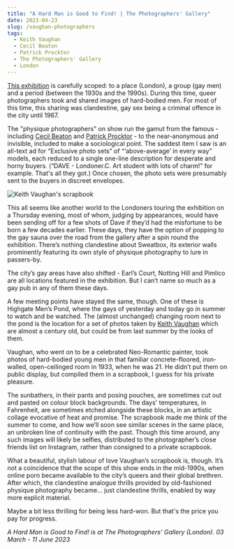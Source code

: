 ```yaml
---
title: "A Hard Man is Good to Find! | The Photographers' Gallery"
date: 2023-04-23
slug: /vaughan-photographers
tags:
  - Keith Vaughan 
  - Cecil Beaton
  - Patrick Procktor
  - The Photographers' Gallery
  - London
---
```


[This exhibition](https://thephotographersgallery.org.uk/whats-on/hard-man-good-find) is carefully scoped: to a place (London), a group (gay men) and a period (between the 1930s and the 1990s). During this time, queer photographers took and shared images of hard-bodied men. For most of this time, this sharing was clandestine, gay sex being a criminal offence in the city until 1967. 

The "physique photographers" on show run the gamut from the famous - including [Cecil Beaton](/tags/cecil-beaton) and [Patrick Procktor](/tags/patrick-procktor) - to the near-anonymous and invisible, included to make a sociological point. The saddest item I saw is an all-text ad for “Exclusive photo sets” of “‘above-average’ in every way” models, each reduced to a single one-line description for desperate and horny buyers. (“DAVE - Londoner.C. Art student with lots of charm!” for example. That's all they got.) Once chosen, the photo sets were presumably sent to the buyers in discreet envelopes.

![Keith Vaughan's scrapbook](/vaughan-photographers-1.jpeg)

This all seems like another world to the Londoners touring the exhibition on a Thursday evening, most of whom, judging by appearances, would have been sending off for a few shots of Dave if they’d had the misfortune to be born a few decades earlier. These days, they have the option of popping to the gay sauna over the road from the gallery after a spin round the exhibition. There’s nothing clandestine about Sweatbox, its exterior walls prominently featuring its own style of physique photography to lure in passers-by.

The city’s gay areas have also shifted - Earl’s Court, Notting Hill and Pimlico are all locations featured in the exhibition. But I can’t name so much as a gay pub in any of them these days. 

A few meeting points have stayed the same, though. One of these is Highgate Men’s Pond, where the gays of yesterday and today go in summer to watch and be watched. The (almost unchanged) changing room next to the pond is the location for a set of photos taken by [Keith Vaughan](/tags/keith-vaughan) which are almost a century old, but could be from last summer by the looks of them.

Vaughan, who went on to be a celebrated Neo-Romantic painter, took photos of hard-bodied young men in that familiar concrete-floored, iron-walled, open-ceilinged room in 1933, when he was 21. He didn’t put them on public display, but compiled them in a scrapbook, I guess for his private pleasure.

The sunbathers, in their pants and posing pouches, are sometimes cut out and pasted on colour block backgrounds. The days' temperatures, in Fahrenheit, are sometimes etched alongside these blocks, in an artistic collage evocative of heat and promise. The scrapbook made me think of the summer to come, and how we’ll soon see similar scenes in the same place, an unbroken line of continuity with the past. Though this time around, any such images will likely be selfies, distributed to the photographer’s close friends list on Instagram, rather than consigned to a private scrapbook.

What a beautiful, stylish labour of love Vaughan’s scrapbook is, though. It’s not a coincidence that the scope of this show ends in the mid-1990s, when online porn became available to the city’s queers and their global brethren. After which, the clandestine analogue thrills provided by old-fashioned physique photography became… just clandestine thrills, enabled by way more explicit material. 

Maybe a bit less thrilling for being less hard-won. But that's the price you pay for progress.

*A Hard Man is Good to Find! is at The Photographers' Gallery (London). 03 March - 11 June 2023*
